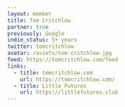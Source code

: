 ```yaml
---
layout: member
title: Tom Critchlow
partner: true
previously: Google
indie_status: 5+ years
twitter: tomcritchlow
avatar: /assets/tom-critchlow.jpg
feed: https://tomcritchlow.com/feed
links:
  - title: tomcritchlow.com
    url: https://tomcritchlow.com/
  - title: Little Futures
    url: https://littlefutures.club
---
```


